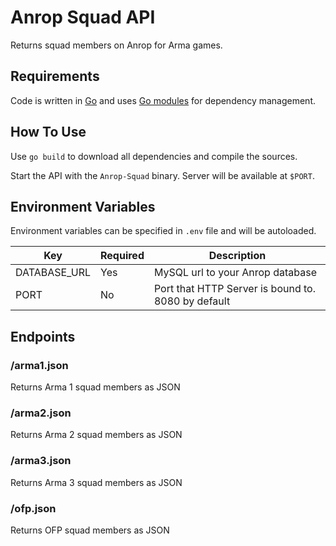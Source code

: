 # Anrop Squad API

Returns squad members on Anrop for Arma games.

## Requirements

Code is written in [Go](https://golang.org/) and uses [Go modules](https://github.com/golang/go/wiki/Modules) for dependency management.

## How To Use

Use `go build` to download all dependencies and compile the sources.

Start the API with the `Anrop-Squad` binary.
Server will be available at `$PORT`.

## Environment Variables

Environment variables can be specified in `.env` file and will be autoloaded.

| Key | Required | Description |
| --- | -------- | ----------- |
| DATABASE_URL | Yes | MySQL url to your Anrop database |
| PORT | No | Port that HTTP Server is bound to. 8080 by default |

## Endpoints

### /arma1.json

Returns Arma 1 squad members as JSON

### /arma2.json

Returns Arma 2 squad members as JSON

### /arma3.json

Returns Arma 3 squad members as JSON

### /ofp.json

Returns OFP squad members as JSON
